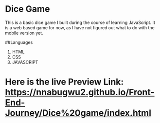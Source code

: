 # Dice Game
This is a basic dice game I built during the course of learning JavaScript.
It is a web based game for now, as I have not figured out what to do with the mobile version yet.

##Languages
1. HTML
2. CSS
3. JAVASCRIPT

# Here is the live Preview Link: https://nnabugwu2.github.io/Front-End-Journey/Dice%20game/index.html
